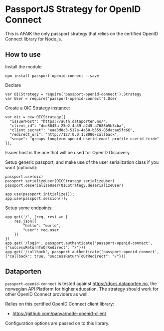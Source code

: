 # PassportJS Strategy for OpenID Connect

This is AFAIK the only passport strategy that relies on the certified OpenID Connect library for Node.js.


## How to use

Install the module

```
npm install passport-openid-connect --save
```

Declare

```
var OICStrategy = require('passport-openid-connect').Strategy
var User = require('passport-openid-connect').User
```

Create a OIC Strategy instance:

```
var oic = new OICStrategy({
  "issuerHost": "https://auth.dataporten.no/",
  "client_id": "dce8045a-25e2-4a39-a245-a7688b5b3cba",
  "client_secret": "eaa3d8c3-517a-4a58-b559-85dacae5fc66",
  "redirect_uri": "http://127.0.0.1:8080/callback",
  "scope": "groups longterm openid userid email profile userid-feide"
});
```


Issuer host is the one that will be used for OpenID Discovery.

Setup generic passport, and make use of the user serialization class if you want (optional):

```
passport.use(oic)
passport.serializeUser(OICStrategy.serializeUser)
passport.deserializeUser(OICStrategy.deserializeUser)

app.use(passport.initialize());
app.use(passport.session());
```

Setup some endpoints:

```
app.get('/', (req, res) => {
	res.json({
		"hello": "world",
		"user": req.user
	})
})
app.get('/login', passport.authenticate('passport-openid-connect', {"successReturnToOrRedirect": "/"}))
app.get('/callback', passport.authenticate('passport-openid-connect', {"callback": true, "successReturnToOrRedirect": "/"}))
```

## Dataporten

`passport-openid-connect` is tested against <https://docs.dataporten.no>, the norwegian API Platform for higher education. The strategy should work for other OpenID Connect providers as well.

Relies on this certified OpenID Connect client library:

* <https://github.com/panva/node-openid-client>

Configuration options are passed on to this library.
